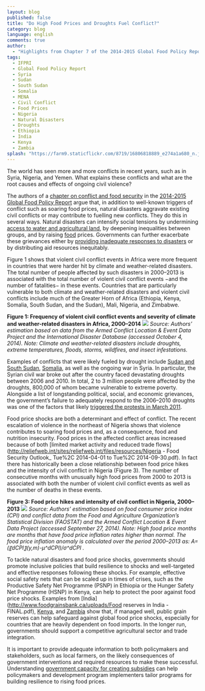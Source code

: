 ```yaml
---
layout: blog
published: false
title: "Do High Food Prices and Droughts Fuel Conflict?"
category: blog
language: english
comments: true
author: 
  - "Highlights from Chapter 7 of the 2014-2015 Global Food Policy Report - By Jacopo Bordignon"
tags: 
  - IFPRI
  - Global Food Policy Report
  - Syria
  - Sudan
  - South Sudan
  - Somalia
  - MENA
  - Civil Conflict
  - Food Prices
  - Nigeria
  - Natural Disasters
  - Droughts
  - Ethiopia
  - India
  - Kenya
  - Zambia
splash: "https://farm9.staticflickr.com/8719/16806818889_e274a1a680_n.jpg"
---
```


The world has seen more and more conflicts in recent years, such as in Syria, Nigeria, and Yemen. What explains these conflicts and what are the root causes and effects of ongoing civil violence?

The authors of a [chapter on conflict and food security](http://www.ifpri.org/sites/default/files/publications/gfpr20142015_ch07.pdf) in the [2014-2015 Global Food Policy Report](http://www.ifpri.org/publication/2014-2015-global-food-policy-report) argue that, in addition to well-known triggers of conflict such as soaring food prices, natural disasters aggravate existing civil conflicts or may contribute to fuelling new conflicts. They do this in several ways. Natural disasters can intensify social tensions by undermining [access to water and agricultural land](http://www.odi.org/sites/odi.org.uk/files/odi-assets/publications-opinion-files/8228.pdf), by deepening inequalities between groups, and by raising [food](http://ajae.oxfordjournals.org/content/early/2014/03/25/ajae.aau010) prices. Governments can further exacerbate these grievances either by [providing inadequate responses to disasters](http://www.odi.org/sites/odi.org.uk/files/odi-assets/publications-opinion-files/8228.pdf) or by distributing aid resources inequitably.

Figure 1 shows that violent civil conflict events in Africa were more frequent in countries that were harder hit by climate and weather-related disasters. The total number of people affected by such disasters in 2000–2013 is associated with the total number of violent civil conflict events −and the number of fatalities− in these events. Countries that are particularly vulnerable to both climate and weather-related disasters and violent civil conflicts include much of the Greater Horn of Africa (Ethiopia, Kenya, Somalia, South Sudan, and the Sudan), Mali, Nigeria, and Zimbabwe. 


**Figure 1: Frequency of violent civil conflict events and severity of climate and weather-related disasters in Africa, 2000–2014**
![](https://farm9.staticflickr.com/8728/16991722082_5d167d729a.jpg)
_Source: Authors’ estimation based on data from the Armed Conflict Location & Event Data Project and the International Disaster Database (accessed October 4, 2014).
Note: Climate and weather-related disasters include droughts, extreme temperatures, floods, storms, wildfires, and insect infestations._


Examples of conflicts that were likely fueled by drought include [Sudan and South Sudan](http://www.ifpri.org/sites/default/files/publications/ifpridp01276.pdf), [Somalia](http://www.ifpri.org/sites/default/files/publications/ifpridp01243.pdf), as well as the ongoing war in Syria. In particular, the Syrian civil war broke out after the country faced devastating droughts between 2006 and 2010. In total, 2 to 3 million people were affected by the droughts, 800,000 of whom became vulnerable to extreme poverty. Alongside a list of longstanding political, social, and economic grievances, the government’s failure to adequately respond to the 2006–2010 droughts was one of the factors that likely [triggered the protests in March 2011](https://blogs.commons.georgetown.edu/rochelledavis/files/francesca-de-chatel-drought-in-syria.pdf).

Food price shocks are both a determinant and effect of conflict. The recent escalation of violence in the northeast of Nigeria shows that violence contributes to soaring food prices and, as a consequence, food and nutrition insecurity. Food prices in the affected conflict areas increased because of both [limited market activity and reduced trade flows](http://reliefweb.int/sites/reliefweb.int/files/resources/Nigeria - Food Security Outlook_ Tue%2C 2014-04-01 to Tue%2C 2014-09-30.pdf). In fact there has historically been a close relationship between food price hikes and the intensity of civil conflict in Nigeria (Figure 3). The number of consecutive months with unusually high food prices from 2000 to 2013 is associated with both the number of violent civil conflict events as well as the number of deaths in these events.


**Figure 3: Food price hikes and intensity of civil conflict in Nigeria, 2000–2013**
![](https://farm8.staticflickr.com/7601/16992226801_ef16abfe31.jpg)
_Source: Authors’ estimation based on food consumer price index (CPI) and conflict data from the Food and Agriculture Organization’s Statistical Division (FAOSTAT) and the Armed Conflict Location & Event Data Project (accessed September 27, 2014).
Note: High food price months are months that have food price inflation rates higher than normal. The food price inflation anomaly is calculated over the period 2000–2013 as: A=(〖dCPI〗(y,m)-μ^dCPI)/σ^dCPI ._


To tackle natural disasters and food price shocks, governments should promote inclusive policies that build resilience to shocks and well-targeted and effective responses following these shocks.  For example, effective social safety nets that can be scaled up in times of crises, such as the Productive Safety Net Programme (PSNP) in Ethiopia or the Hunger Safety Net Programme (HSNP) in Kenya, can help to protect the poor against food price shocks. Examples from [India](http://www.foodgrainsbank.ca/uploads/Food reserves in India - FINAL.pdf), [Kenya](http://fsg.afre.msu.edu/kenya/iaae_kenya_effects_ncpb_maize_policy.pdf), and [Zambia](http://ageconsearch.umn.edu/bitstream/120771/2/wp60.pdf) show that, if managed well, public grain reserves can help safeguard against global food price shocks, especially for countries that are heavily dependent on food imports. In the longer run, governments should support a competitive agricultural sector and trade integration.

It is important to provide adequate information to both policymakers and stakeholders, such as local farmers, on the likely consequences of government interventions and required resources to make these successful. Understanding [government capacity for creating subsidies](http://arabspatial.org/) can help policymakers and development program implementers tailor programs for building resilience to rising food prices. 
